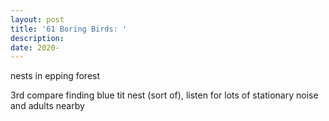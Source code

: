 ```yaml
---
layout: post
title: '61 Boring Birds: '
description:
date: 2020-
---
```


nests in epping forest

3rd compare finding blue tit nest (sort of), listen for lots of stationary noise and adults nearby

